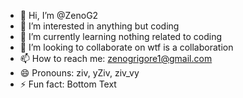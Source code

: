 - 👋 Hi, I’m @ZenoG2
- 👀 I’m interested in anything but coding
- 🌱 I’m currently learning nothing related to coding
- 💞️ I’m looking to collaborate on wtf is a collaboration
- 📫 How to reach me: zenogrigore1@gmail.com
- 😄 Pronouns: ziv, yZiv, ziv_vy
- ⚡ Fun fact: Bottom Text

<!---
ZenoG2/ZenoG2 is a ✨ special ✨ repository because its `README.md` (this file) appears on your GitHub profile.
You can click the Preview link to take a look at your changes.
--->
